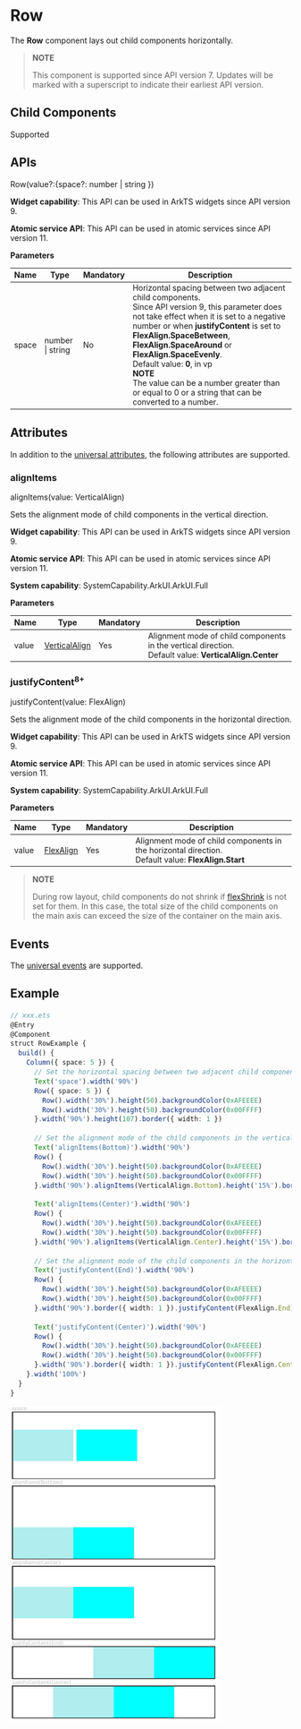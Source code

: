 # Row

The **Row** component lays out child components horizontally.

>  **NOTE**
>
>  This component is supported since API version 7. Updates will be marked with a superscript to indicate their earliest API version.


## Child Components

Supported


## APIs

Row(value?:{space?:  number | string })

**Widget capability**: This API can be used in ArkTS widgets since API version 9.

**Atomic service API**: This API can be used in atomic services since API version 11.

**Parameters**

| Name| Type| Mandatory| Description|
| -------- | -------- | -------- | -------- |
| space | number \| string | No| Horizontal spacing between two adjacent child components.<br>Since API version 9, this parameter does not take effect when it is set to a negative number or when **justifyContent** is set to **FlexAlign.SpaceBetween**, **FlexAlign.SpaceAround** or **FlexAlign.SpaceEvenly**.<br>Default value: **0**, in vp<br>**NOTE**<br>The value can be a number greater than or equal to 0 or a string that can be converted to a number.|


## Attributes

In addition to the [universal attributes](ts-universal-attributes-size.md), the following attributes are supported.

### alignItems

alignItems(value: VerticalAlign)

Sets the alignment mode of child components in the vertical direction.

**Widget capability**: This API can be used in ArkTS widgets since API version 9.

**Atomic service API**: This API can be used in atomic services since API version 11.

**System capability**: SystemCapability.ArkUI.ArkUI.Full

**Parameters**

| Name| Type                                               | Mandatory| Description                                                        |
| ------ | --------------------------------------------------- | ---- | ------------------------------------------------------------ |
| value  | [VerticalAlign](ts-appendix-enums.md#verticalalign) | Yes  | Alignment mode of child components in the vertical direction.<br>Default value: **VerticalAlign.Center**|

### justifyContent<sup>8+</sup>

justifyContent(value: FlexAlign)

Sets the alignment mode of the child components in the horizontal direction.

**Widget capability**: This API can be used in ArkTS widgets since API version 9.

**Atomic service API**: This API can be used in atomic services since API version 11.

**System capability**: SystemCapability.ArkUI.ArkUI.Full

**Parameters**

| Name| Type                                       | Mandatory| Description                                                      |
| ------ | ------------------------------------------- | ---- | ---------------------------------------------------------- |
| value  | [FlexAlign](ts-appendix-enums.md#flexalign) | Yes  | Alignment mode of child components in the horizontal direction.<br>Default value: **FlexAlign.Start**|

>  **NOTE**   
>
>  During row layout, child components do not shrink if [flexShrink](ts-universal-attributes-flex-layout.md#flexshrink) is not set for them. In this case, the total size of the child components on the main axis can exceed the size of the container on the main axis.

## Events

The [universal events](ts-universal-events-click.md) are supported.

## Example

```ts
// xxx.ets
@Entry
@Component
struct RowExample {
  build() {
    Column({ space: 5 }) {
      // Set the horizontal spacing between two adjacent child components to 5.
      Text('space').width('90%')
      Row({ space: 5 }) {
        Row().width('30%').height(50).backgroundColor(0xAFEEEE)
        Row().width('30%').height(50).backgroundColor(0x00FFFF)
      }.width('90%').height(107).border({ width: 1 })

      // Set the alignment mode of the child components in the vertical direction.
      Text('alignItems(Bottom)').width('90%')
      Row() {
        Row().width('30%').height(50).backgroundColor(0xAFEEEE)
        Row().width('30%').height(50).backgroundColor(0x00FFFF)
      }.width('90%').alignItems(VerticalAlign.Bottom).height('15%').border({ width: 1 })

      Text('alignItems(Center)').width('90%')
      Row() {
        Row().width('30%').height(50).backgroundColor(0xAFEEEE)
        Row().width('30%').height(50).backgroundColor(0x00FFFF)
      }.width('90%').alignItems(VerticalAlign.Center).height('15%').border({ width: 1 })

      // Set the alignment mode of the child components in the horizontal direction.
      Text('justifyContent(End)').width('90%')
      Row() {
        Row().width('30%').height(50).backgroundColor(0xAFEEEE)
        Row().width('30%').height(50).backgroundColor(0x00FFFF)
      }.width('90%').border({ width: 1 }).justifyContent(FlexAlign.End)

      Text('justifyContent(Center)').width('90%')
      Row() {
        Row().width('30%').height(50).backgroundColor(0xAFEEEE)
        Row().width('30%').height(50).backgroundColor(0x00FFFF)
      }.width('90%').border({ width: 1 }).justifyContent(FlexAlign.Center)
    }.width('100%')
  }
}
```

![row](figures/row.png)
